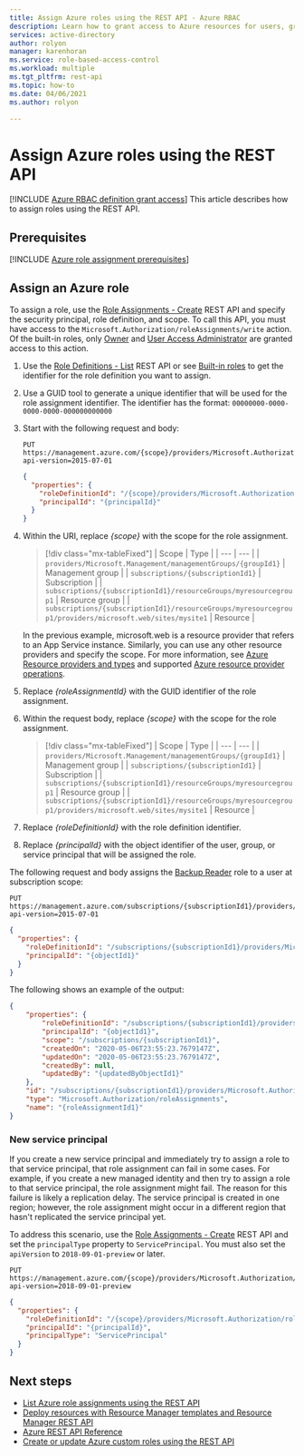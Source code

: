 ```yaml
---
title: Assign Azure roles using the REST API - Azure RBAC
description: Learn how to grant access to Azure resources for users, groups, service principals, or managed identities using the REST API and Azure role-based access control (Azure RBAC).
services: active-directory
author: rolyon
manager: karenhoran
ms.service: role-based-access-control
ms.workload: multiple
ms.tgt_pltfrm: rest-api
ms.topic: how-to
ms.date: 04/06/2021
ms.author: rolyon

---
```

# Assign Azure roles using the REST API

[!INCLUDE [Azure RBAC definition grant access](../../includes/role-based-access-control/definition-grant.md)] This article describes how to assign roles using the REST API.

## Prerequisites

[!INCLUDE [Azure role assignment prerequisites](../../includes/role-based-access-control/prerequisites-role-assignments.md)]

## Assign an Azure role

To assign a role, use the [Role Assignments - Create](/rest/api/authorization/roleassignments/create) REST API and specify the security principal, role definition, and scope. To call this API, you must have access to the `Microsoft.Authorization/roleAssignments/write` action. Of the built-in roles, only [Owner](built-in-roles.md#owner) and [User Access Administrator](built-in-roles.md#user-access-administrator) are granted access to this action.

1. Use the [Role Definitions - List](/rest/api/authorization/roledefinitions/list) REST API or see [Built-in roles](built-in-roles.md) to get the identifier for the role definition you want to assign.

1. Use a GUID tool to generate a unique identifier that will be used for the role assignment identifier. The identifier has the format: `00000000-0000-0000-0000-000000000000`

1. Start with the following request and body:

    ```http
    PUT https://management.azure.com/{scope}/providers/Microsoft.Authorization/roleAssignments/{roleAssignmentId}?api-version=2015-07-01
    ```

    ```json
    {
      "properties": {
        "roleDefinitionId": "/{scope}/providers/Microsoft.Authorization/roleDefinitions/{roleDefinitionId}",
        "principalId": "{principalId}"
      }
    }
    ```

1. Within the URI, replace *{scope}* with the scope for the role assignment.

    > [!div class="mx-tableFixed"]
    > | Scope | Type |
    > | --- | --- |
    > | `providers/Microsoft.Management/managementGroups/{groupId1}` | Management group |
    > | `subscriptions/{subscriptionId1}` | Subscription |
    > | `subscriptions/{subscriptionId1}/resourceGroups/myresourcegroup1` | Resource group |
    > | `subscriptions/{subscriptionId1}/resourceGroups/myresourcegroup1/providers/microsoft.web/sites/mysite1` | Resource |

    In the previous example, microsoft.web is a resource provider that refers to an App Service instance. Similarly, you can use any other resource providers and specify the scope. For more information, see [Azure Resource providers and types](../azure-resource-manager/management/resource-providers-and-types.md) and supported [Azure resource provider operations](resource-provider-operations.md).  

1. Replace *{roleAssignmentId}* with the GUID identifier of the role assignment.

1. Within the request body, replace *{scope}* with the scope for the role assignment.

    > [!div class="mx-tableFixed"]
    > | Scope | Type |
    > | --- | --- |
    > | `providers/Microsoft.Management/managementGroups/{groupId1}` | Management group |
    > | `subscriptions/{subscriptionId1}` | Subscription |
    > | `subscriptions/{subscriptionId1}/resourceGroups/myresourcegroup1` | Resource group |
    > | `subscriptions/{subscriptionId1}/resourceGroups/myresourcegroup1/providers/microsoft.web/sites/mysite1` | Resource |

1. Replace *{roleDefinitionId}* with the role definition identifier.

1. Replace *{principalId}* with the object identifier of the user, group, or service principal that will be assigned the role.

The following request and body assigns the [Backup Reader](built-in-roles.md#backup-reader) role to a user at subscription scope:

```http
PUT https://management.azure.com/subscriptions/{subscriptionId1}/providers/microsoft.authorization/roleassignments/{roleAssignmentId1}?api-version=2015-07-01
```

```json
{
  "properties": {
    "roleDefinitionId": "/subscriptions/{subscriptionId1}/providers/Microsoft.Authorization/roleDefinitions/a795c7a0-d4a2-40c1-ae25-d81f01202912",
    "principalId": "{objectId1}"
  }
}
```

The following shows an example of the output:

```json
{
    "properties": {
        "roleDefinitionId": "/subscriptions/{subscriptionId1}/providers/Microsoft.Authorization/roleDefinitions/a795c7a0-d4a2-40c1-ae25-d81f01202912",
        "principalId": "{objectId1}",
        "scope": "/subscriptions/{subscriptionId1}",
        "createdOn": "2020-05-06T23:55:23.7679147Z",
        "updatedOn": "2020-05-06T23:55:23.7679147Z",
        "createdBy": null,
        "updatedBy": "{updatedByObjectId1}"
    },
    "id": "/subscriptions/{subscriptionId1}/providers/Microsoft.Authorization/roleAssignments/{roleAssignmentId1}",
    "type": "Microsoft.Authorization/roleAssignments",
    "name": "{roleAssignmentId1}"
}
```

### New service principal

If you create a new service principal and immediately try to assign a role to that service principal, that role assignment can fail in some cases. For example, if you create a new managed identity and then try to assign a role to that service principal, the role assignment might fail. The reason for this failure is likely a replication delay. The service principal is created in one region; however, the role assignment might occur in a different region that hasn't replicated the service principal yet.

To address this scenario, use the [Role Assignments - Create](/rest/api/authorization/roleassignments/create) REST API and set the `principalType` property to `ServicePrincipal`. You must also set the `apiVersion` to `2018-09-01-preview` or later.

```http
PUT https://management.azure.com/{scope}/providers/Microsoft.Authorization/roleAssignments/{roleAssignmentId}?api-version=2018-09-01-preview
```

```json
{
  "properties": {
    "roleDefinitionId": "/{scope}/providers/Microsoft.Authorization/roleDefinitions/{roleDefinitionId}",
    "principalId": "{principalId}",
    "principalType": "ServicePrincipal"
  }
}
```

## Next steps

- [List Azure role assignments using the REST API](role-assignments-list-rest.md)
- [Deploy resources with Resource Manager templates and Resource Manager REST API](../azure-resource-manager/templates/deploy-rest.md)
- [Azure REST API Reference](/rest/api/azure/)
- [Create or update Azure custom roles using the REST API](custom-roles-rest.md)
